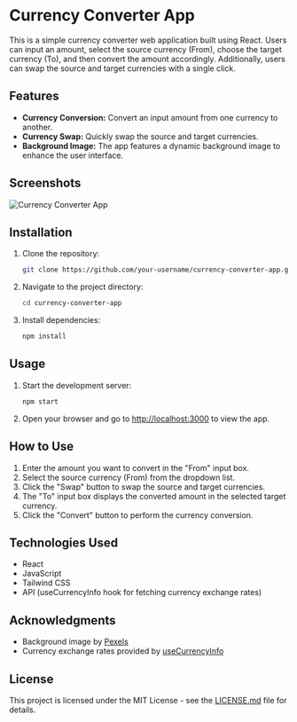 # Currency Converter App

This is a simple currency converter web application built using React. Users can input an amount, select the source currency (From), choose the target currency (To), and then convert the amount accordingly. Additionally, users can swap the source and target currencies with a single click.

## Features

- **Currency Conversion:** Convert an input amount from one currency to another.
- **Currency Swap:** Quickly swap the source and target currencies.
- **Background Image:** The app features a dynamic background image to enhance the user interface.

## Screenshots

![Currency Converter App](./screenshots/app_screenshot.png)

## Installation

1. Clone the repository:

   ```bash
   git clone https://github.com/your-username/currency-converter-app.git
   ```

2. Navigate to the project directory:

   ```bash
   cd currency-converter-app
   ```

3. Install dependencies:

   ```bash
   npm install
   ```

## Usage

1. Start the development server:

   ```bash
   npm start
   ```

2. Open your browser and go to [http://localhost:3000](http://localhost:3000) to view the app.

## How to Use

1. Enter the amount you want to convert in the "From" input box.
2. Select the source currency (From) from the dropdown list.
3. Click the "Swap" button to swap the source and target currencies.
4. The "To" input box displays the converted amount in the selected target currency.
5. Click the "Convert" button to perform the currency conversion.

## Technologies Used

- React
- JavaScript
- Tailwind CSS
- API (useCurrencyInfo hook for fetching currency exchange rates)

## Acknowledgments

- Background image by [Pexels](https://www.pexels.com/photo/259132/pexels-photo-259132/)
- Currency exchange rates provided by [useCurrencyInfo](./hooks/useCurrencyInfo.js)

## License

This project is licensed under the MIT License - see the [LICENSE.md](LICENSE.md) file for details.
